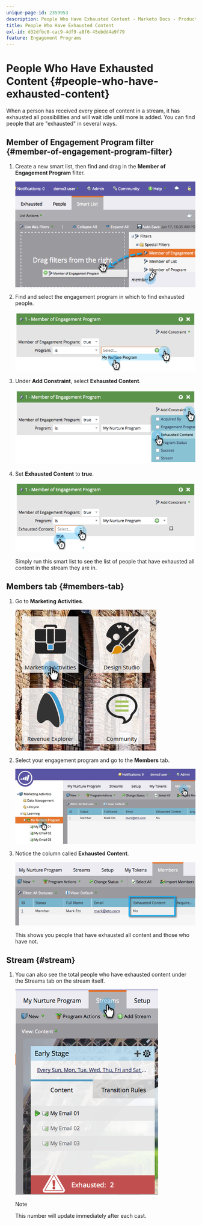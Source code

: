 ```yaml
---
unique-page-id: 2359953
description: People Who Have Exhausted Content - Marketo Docs - Product Documentation
title: People Who Have Exhausted Content
exl-id: d32dfbc0-cac9-4df9-a8f6-45ebdd4a9f79
feature: Engagement Programs
---
```

# People Who Have Exhausted Content {#people-who-have-exhausted-content}

When a person has received every piece of content in a stream, it has exhausted all possibilities and will wait idle until more is added. You can find people that are "exhausted" in several ways.

## Member of Engagement Program filter {#member-of-engagement-program-filter}

1. Create a new smart list, then find and drag in the **Member of Engagement Program** filter.

   ![](assets/image2014-9-15-18-20-0.png)

1. Find and select the engagement program in which to find exhausted people.

   ![](assets/image2014-9-15-18-3a20-3a11.png)

1. Under **Add Constraint**, select **Exhausted Content**.

   ![](assets/image2014-9-15-18-3a20-3a17.png)

1. Set **Exhausted Content** to **true**.

   ![](assets/image2014-9-15-18-3a20-3a21.png)

   Simply run this smart list to see the list of people that have exhausted all content in the stream they are in.

## Members tab {#members-tab}

1. Go to **Marketing Activities**.

   ![](assets/ma.png)

1. Select your engagement program and go to the **Members** tab.

   ![](assets/memberstab.jpg)

1. Notice the column called **Exhausted Content**.

   ![](assets/image2014-9-15-18-3a21-3a7.png)

   This shows you people that have exhausted all content and those who have not.

## Stream {#stream}

1. You can also see the total people who have exhausted content under the Streams tab on the stream itself.

   ![](assets/image2014-9-15-18-3a21-3a38.png)

   >[!NOTE]
   >
   >This number will update immediately after each cast.

